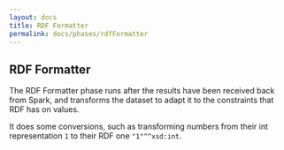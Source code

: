 ```yaml
---
layout: docs
title: RDF Formatter
permalink: docs/phases/rdfFormatter
---
```


## RDF Formatter

The RDF Formatter phase runs after the results have been received back from Spark, and transforms the dataset to adapt it to the constraints that RDF has on values.

It does some conversions, such as transforming numbers from their int representation `1` to their RDF one `"1"^^xsd:int`.